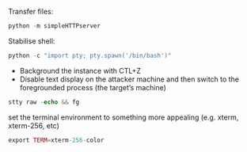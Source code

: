 Transfer files:

```php
python -m simpleHTTPserver
```

Stabilise shell:

```php
python -c "import pty; pty.spawn('/bin/bash')"
```

- Background the instance with CTL+Z 
- Disable text display on the attacker machine and then switch to the foregrounded process (the target’s machine)

```php
stty raw -echo && fg
```

set the terminal environment to something more appealing (e.g. xterm, xterm-256, etc)

```php
export TERM=xterm-256-color
```

